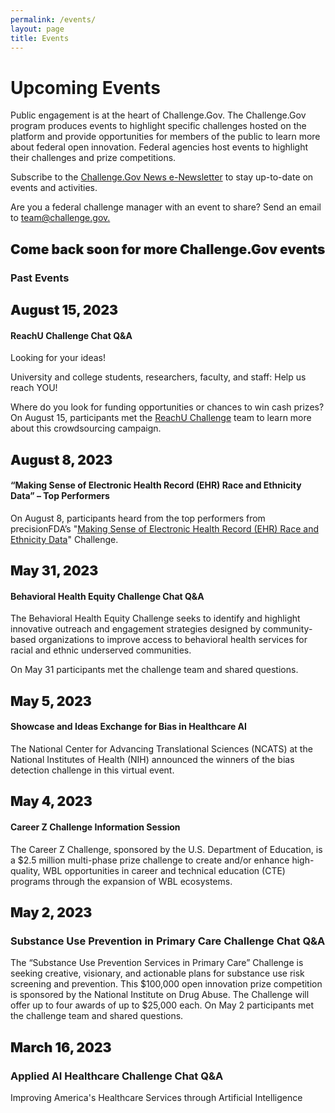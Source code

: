 ```yaml
---
permalink: /events/
layout: page
title: Events
---
```

<h1 class="text-center mb-4 font-weight-bold">Upcoming Events</h1>
<div class="col-sm-12">
  <p>Public engagement is at the heart of Challenge.Gov. The Challenge.Gov program produces events to highlight specific challenges hosted on the platform and provide opportunities for members of the public to learn more about federal open innovation. Federal agencies host events to highlight their challenges and prize competitions.</p>
  <p>Subscribe to the <a href="https://public.govdelivery.com/accounts/USGSATTS/subscriber/new?topic_id=USGSATTS_41">Challenge.Gov News e-Newsletter</a> to stay up-to-date on events and activities. </p>
  <p>Are you a federal challenge manager with an event to share? Send an email to <a href="mailto:team@challenge.gov">team@challenge.gov.</a></p>
</div>
<div class="row">
  <div class="col-sm-12">
    <div class="card">
      <div class="card-body text-center"> <i class="fas fa-calendar" style="color: #FA9441; font-size: 3em; padding-bottom: 20px;" title="Current Event"></i>
        <h2 class="card-title text-center" style="font-weight: 900;">Come back soon for more Challenge.Gov events</h2>
      </div>
    </div>
  </div>
	    <h3 class="text-center">Past Events</h3>
      <div class="col-sm-12">
        <div class="card">
        <div class="card-body text-center"> <i class="fas fa-calendar" style="color: #FA9441; font-size: 3em; padding-bottom: 20px;" title="Current Event"></i>
          <h2 class="card-title text-center" style="font-weight: 900;">August 15, 2023</h2>
          <h4>ReachU Challenge Chat Q&A</h4>
          <p class="card-text text-center"> Looking for your ideas!</p>
          <p>University and college students, researchers, faculty, and staff: Help us reach YOU!</p>
          <p>Where do you look for funding opportunities or chances to win cash prizes?<br/>
            On August 15, participants met the <a href="https://www.challenge.gov/?challenge=reachu-challenge">ReachU Challenge</a> team to learn more about this crowdsourcing campaign.</p>
        </div>
		</div>
        <div class="card">
          <div class="card-body text-center"> <i class="fas fa-calendar" style="color: #FA9441; font-size: 3em; padding-bottom: 20px;" title="Current Event"></i>
            <h2 class="card-title text-center" style="font-weight: 900;">August 8, 2023</h2>
            <h4>“Making Sense of Electronic Health Record (EHR) Race and Ethnicity Data” – Top Performers</h4>
            <p class="card-text text-center"> On August 8, participants heard from the top performers from precisionFDA’s "<a href="https://www.challenge.gov/?challenge=making-sense-of-electronic-health-record-ehr-race-and-ethnicity-data-challenge">Making Sense of Electronic Health Record (EHR) Race and Ethnicity Data</a>" Challenge. </p>
          </div>
        </div>
        <div class="card">
          <div class="card-body text-center"> <i class="fas fa-calendar" style="color: #FA9441; font-size: 3em; padding-bottom: 20px;" title="Current Event"></i>
            <h2 class="card-title text-center" style="font-weight: 900;">May 31, 2023</h2>
            <h4>Behavioral Health Equity Challenge Chat Q&A</h4>
            <p class="card-text text-center"> The Behavioral Health Equity Challenge seeks to identify and highlight innovative outreach and engagement strategies designed by community-based organizations to improve access to behavioral health services for racial and ethnic underserved communities. </p>
            <p class="card-text text-center">On May 31 participants met the challenge team and shared questions. </p>
          </div>
        </div>
        <div class="card">
          <div class="card-body text-center"> <i class="fas fa-calendar" style="color: #FA9441; font-size: 3em; padding-bottom: 20px;" title="Current Event"></i>
            <h2 class="card-title text-center" style="font-weight: 900;">May 5, 2023</h2>
            <h4>Showcase and Ideas Exchange for Bias in Healthcare AI</h4>
            <p class="card-text text-center">The National Center for Advancing Translational Sciences (NCATS) at the National Institutes of Health (NIH) announced the winners of the bias detection challenge in this virtual event. </p>
          </div>
        </div>
        <div class="card">
          <div class="card-body text-center"> <i class="fas fa-calendar" style="color: #FA9441; font-size: 3em; padding-bottom: 20px;" title="Current Event"></i>
            <h2 class="card-title text-center" style="font-weight: 900;">May 4, 2023</h2>
            <h4>Career Z Challenge Information Session</h4>
            <p class="card-text text-center"> The Career Z Challenge, sponsored by the U.S. Department of Education, is a $2.5 million multi-phase prize challenge to create and/or enhance high-quality, WBL opportunities in career and technical education (CTE) programs through the expansion of WBL ecosystems. </p>
          </div>
        </div>
        <div class="card">
          <div class="card-body text-center"> <i class="fas fa-calendar" style="color: #FA9441; font-size: 3em; padding-bottom: 20px;" title="Current Event"></i>
            <h2 class="card-title text-center" style="font-weight: 900;">May 2, 2023</h2>
            <h3>Substance Use Prevention in Primary Care Challenge Chat Q&A</h3>
            <p class="card-text text-center"> The “Substance Use Prevention Services in Primary Care” Challenge is seeking creative, visionary, and actionable plans for substance use risk screening and prevention. This $100,000 open innovation prize competition is sponsored by the National Institute on Drug Abuse. The Challenge will offer up to four awards of up to $25,000 each.
              On May 2 participants met the challenge team and shared questions. </p>
          </div>
        </div>
        <div class="card">
          <div class="card-body text-center"> <i class="fas fa-calendar" style="color: #FA9441; font-size: 3em; padding-bottom: 20px;" title="Past event"></i>
            <h2 class="card-title text-center" style="font-weight: 900;">March 16, 2023</h2>
            <h3>Applied AI Healthcare Challenge Chat Q&A</h3>
            <p class="card-text text-center">Improving America's Healthcare Services through Artificial Intelligence </p>
          </div>
        </div>
      </div>
    </div>
